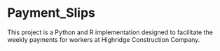 # Payment_Slips
This project is a Python and R implementation designed to facilitate the weekly payments for workers at Highridge Construction Company.
